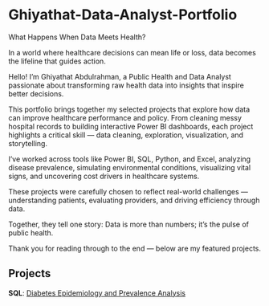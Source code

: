 # Ghiyathat-Data-Analyst-Portfolio

What Happens When Data Meets Health?

In a world where healthcare decisions can mean life or loss, data becomes the lifeline that guides action.

Hello!
I’m Ghiyathat Abdulrahman, a Public Health and Data Analyst passionate about transforming raw health data into insights that inspire better decisions.

This portfolio brings together my selected projects that explore how data can improve healthcare performance and policy. From cleaning messy hospital records to building interactive Power BI dashboards, each project highlights a critical skill — data cleaning, exploration, visualization, and storytelling.

I’ve worked across tools like Power BI, SQL, Python, and Excel, analyzing disease prevalence, simulating environmental conditions, visualizing vital signs, and uncovering cost drivers in healthcare systems.

These projects were carefully chosen to reflect real-world challenges — understanding patients, evaluating providers, and driving efficiency through data.

Together, they tell one story:
Data is more than numbers; it’s the pulse of public health.

Thank you for reading through to the end — below are my featured projects.

## Projects
**SQL**: [Diabetes Epidemiology and Prevalence Analysis](https://github.com/Ghiyathat/diabetes-epidemiology-sql)
